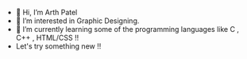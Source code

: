 - 👋 Hi, I’m Arth Patel
- 👀 I’m interested in Graphic Designing.
- 🌱 I’m currently learning some of the programming languages like C , C++ , HTML/CSS !!
- Let's try something new !!


<!---
ArthPatel02/ArthPatel02 is a ✨ special ✨ repository because its `README.md` (this file) appears on your GitHub profile.
You can click the Preview link to take a look at your changes.
--->
